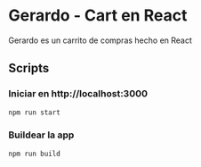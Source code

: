 # Gerardo - Cart en React

Gerardo es un carrito de compras hecho en React

## Scripts

### Iniciar en http://localhost:3000
```bash
npm run start
```

### Buildear la app
```bash
npm run build
```